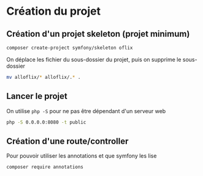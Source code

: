 # Création du projet

## Création d'un projet skeleton (projet minimum)

```bash
composer create-project symfony/skeleton oflix
```

On déplace les fichier du sous-dossier du projet, puis on supprime le sous-dossier

```bash
mv alloflix/* alloflix/.* .
```

## Lancer le projet

On utilise `php -S` pour ne pas être dépendant d'un serveur web

```bash
php -S 0.0.0.0:8080 -t public
```

## Création d'une route/controller

Pour pouvoir utiliser les annotations et que symfony les lise

```bash
composer require annotations
```